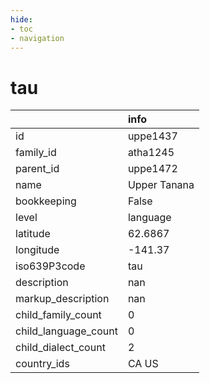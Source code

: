```yaml
---
hide:
- toc
- navigation
---
```

# tau
|                      | info         |
|:---------------------|:-------------|
| id                   | uppe1437     |
| family_id            | atha1245     |
| parent_id            | uppe1472     |
| name                 | Upper Tanana |
| bookkeeping          | False        |
| level                | language     |
| latitude             | 62.6867      |
| longitude            | -141.37      |
| iso639P3code         | tau          |
| description          | nan          |
| markup_description   | nan          |
| child_family_count   | 0            |
| child_language_count | 0            |
| child_dialect_count  | 2            |
| country_ids          | CA US        |